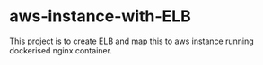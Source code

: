 # aws-instance-with-ELB
This project is to create ELB and map this to aws instance running dockerised nginx container.
